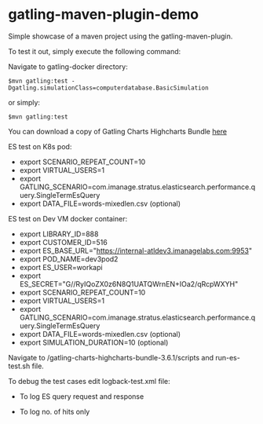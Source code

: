 gatling-maven-plugin-demo
=========================

Simple showcase of a maven project using the gatling-maven-plugin.

To test it out, simply execute the following command:

Navigate to gatling-docker directory: 

    $mvn gatling:test -Dgatling.simulationClass=computerdatabase.BasicSimulation

or simply:

    $mvn gatling:test

You can download a copy of Gatling Charts Highcharts Bundle [here](https://mvnrepository.com/artifact/io.gatling.highcharts/gatling-charts-highcharts-bundle/3.6.1)

ES test on K8s pod:
* export SCENARIO_REPEAT_COUNT=10
* export VIRTUAL_USERS=1
* export GATLING_SCENARIO=com.imanage.stratus.elasticsearch.performance.query.SingleTermEsQuery
* export DATA_FILE=words-mixedlen.csv (optional)

ES test on Dev VM docker container:
* export LIBRARY_ID=888
* export CUSTOMER_ID=516
* export ES_BASE_URL="https://internal-atldev3.imanagelabs.com:9953"
* export POD_NAME=dev3pod2
* export ES_USER=workapi
* export ES_SECRET="G//RyIQoZX0z6N8Q1UATQWrnEN+IOa2/qRcpWXYH"
* export SCENARIO_REPEAT_COUNT=10
* export VIRTUAL_USERS=1
* export GATLING_SCENARIO=com.imanage.stratus.elasticsearch.performance.query.SingleTermEsQuery
* export DATA_FILE=words-mixedlen.csv (optional)
* export SIMULATION_DURATION=10 (optional)


Navigate to /gatling-charts-highcharts-bundle-3.6.1/scripts and run-es-test.sh file.

To debug the test cases edit logback-test.xml file:
* To log ES query request and response
> <logger name="io.gatling.http.engine.response" level="TRACE"/>
* To log no. of hits only
> <logger name="com.imanage.stratus" level="DEBUG"/>
